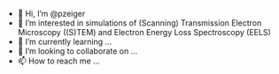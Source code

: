 - 👋 Hi, I’m @pzeiger
- 👀 I’m interested in simulations of (Scanning) Transmission Electron Microscopy ((S)TEM) and Electron Energy Loss Spectroscopy (EELS)
- 🌱 I’m currently learning ...
- 💞️ I’m looking to collaborate on ...
- 📫 How to reach me ...

<!---
pzeiger/pzeiger is a ✨ special ✨ repository because its `README.md` (this file) appears on your GitHub profile.
You can click the Preview link to take a look at your changes.
--->
